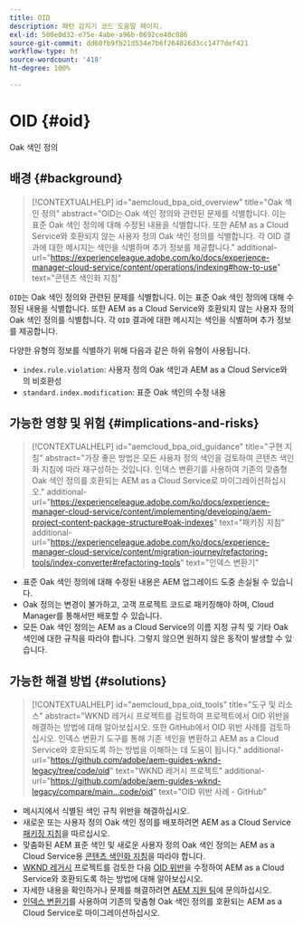 ```yaml
---
title: OID
description: 패턴 감지기 코드 도움말 페이지.
exl-id: 500e0d32-e75e-4abe-a96b-0692ce40c086
source-git-commit: dd60fb9fb21d534e7b6f264826d3cc1477def421
workflow-type: ht
source-wordcount: '418'
ht-degree: 100%

---
```


# OID {#oid}

Oak 색인 정의

## 배경 {#background}

>[!CONTEXTUALHELP]
>id="aemcloud_bpa_oid_overview"
>title="Oak 색인 정의"
>abstract="OID는 Oak 색인 정의와 관련된 문제를 식별합니다. 이는 표준 Oak 색인 정의에 대해 수정된 내용을 식별합니다. 또한 AEM as a Cloud Service와 호환되지 않는 사용자 정의 Oak 색인 정의를 식별합니다. 각 OID 결과에 대한 메시지는 색인을 식별하며 추가 정보를 제공합니다."
>additional-url="https://experienceleague.adobe.com/ko/docs/experience-manager-cloud-service/content/operations/indexing#how-to-use" text="콘텐츠 색인화 지침"

`OID`는 Oak 색인 정의와 관련된 문제를 식별합니다. 이는 표준 Oak 색인 정의에 대해 수정된 내용을 식별합니다. 또한 AEM as a Cloud Service와 호환되지 않는 사용자 정의 Oak 색인 정의를 식별합니다. 각 `OID` 결과에 대한 메시지는 색인을 식별하며 추가 정보를 제공합니다.

다양한 유형의 정보를 식별하기 위해 다음과 같은 하위 유형이 사용됩니다.

* `index.rule.violation`: 사용자 정의 Oak 색인과 AEM as a Cloud Service와의 비호환성
* `standard.index.modification`: 표준 Oak 색인의 수정 내용

## 가능한 영향 및 위험 {#implications-and-risks}

>[!CONTEXTUALHELP]
>id="aemcloud_bpa_oid_guidance"
>title="구현 지침"
>abstract="가장 좋은 방법은 모든 사용자 정의 색인을 검토하여 콘텐츠 색인화 지침에 따라 재구성하는 것입니다. 인덱스 변환기를 사용하여 기존의 맞춤형 Oak 색인 정의를 호환되는 AEM as a Cloud Service로 마이그레이션하십시오."
>additional-url="https://experienceleague.adobe.com/ko/docs/experience-manager-cloud-service/content/implementing/developing/aem-project-content-package-structure#oak-indexes" text="패키징 지침"
>additional-url="https://experienceleague.adobe.com/ko/docs/experience-manager-cloud-service/content/migration-journey/refactoring-tools/index-converter#refactoring-tools" text="인덱스 변환기"

* 표준 Oak 색인 정의에 대해 수정된 내용은 AEM 업그레이드 도중 손실될 수 있습니다.
* Oak 정의는 변경이 불가하고, 고객 프로젝트 코드로 패키징해야 하며, Cloud Manager를 통해서만 배포할 수 있습니다.
* 모든 Oak 색인 정의는 AEM as a Cloud Service의 이름 지정 규칙 및 기타 Oak 색인에 대한 규칙을 따라야 합니다. 그렇지 않으면 원하지 않은 동작이 발생할 수 있습니다.

## 가능한 해결 방법 {#solutions}

>[!CONTEXTUALHELP]
>id="aemcloud_bpa_oid_tools"
>title="도구 및 리소스"
>abstract="WKND 레거시 프로젝트를 검토하여 프로젝트에서 OID 위반을 해결하는 방법에 대해 알아보십시오. 또한 GitHub에서 OID 위반 사례를 검토하십시오. 인덱스 변환기 도구를 통해 기존 색인을 변환하고 AEM as a Cloud Service와 호환되도록 하는 방법을 이해하는 데 도움이 됩니다."
>additional-url="https://github.com/adobe/aem-guides-wknd-legacy/tree/code/oid" text="WKND 레거시 프로젝트"
>additional-url="https://github.com/adobe/aem-guides-wknd-legacy/compare/main...code/oid" text="OID 위반 사례 - GitHub"

* 메시지에서 식별된 색인 규칙 위반을 해결하십시오.
* 새로운 또는 사용자 정의 Oak 색인 정의를 배포하려면 AEM as a Cloud Service [패키징 지침](https://experienceleague.adobe.com/ko/docs/experience-manager-cloud-service/content/implementing/developing/aem-project-content-package-structure)을 따르십시오.
* 맞춤화된 AEM 표준 색인 및 새로운 사용자 정의 Oak 색인 정의는 AEM as a Cloud Service용 [콘텐츠 색인화 지침](https://experienceleague.adobe.com/ko/docs/experience-manager-cloud-service/content/operations/indexing#preparing-the-new-index-definition)을 따라야 합니다.
* [WKND 레거시](https://github.com/adobe/aem-guides-wknd-legacy/tree/code/oid) 프로젝트를 검토한 다음 [OID 위반](https://github.com/adobe/aem-guides-wknd-legacy/compare/main...code/oid)을 수정하여 AEM as a Cloud Service와 호환되도록 하는 방법에 대해 알아보십시오.
* 자세한 내용을 확인하거나 문제를 해결하려면 [AEM 지원 팀](https://helpx.adobe.com/kr/enterprise/using/support-for-experience-cloud.html)에 문의하십시오.
* [인덱스 변환기](https://experienceleague.adobe.com/ko/docs/experience-manager-cloud-service/content/migration-journey/refactoring-tools/index-converter#refactoring-tools)를 사용하여 기존의 맞춤형 Oak 색인 정의를 호환되는 AEM as a Cloud Service로 마이그레이션하십시오.
